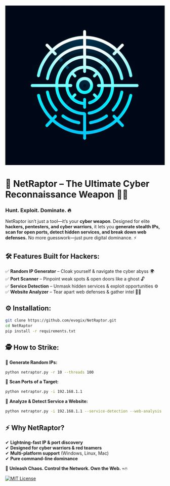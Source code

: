 ![Logo](https://raw.githubusercontent.com/evogix/NetRaptor/refs/heads/main/attached_assets/netraptor_icon.png)

# 🦖 NetRaptor – The Ultimate Cyber Reconnaissance Weapon 🚀💀

### **Hunt. Exploit. Dominate.** 🔥

NetRaptor isn’t just a tool—it’s your **cyber weapon**. Designed for elite **hackers, pentesters, and cyber warriors**, it lets you **generate stealth IPs, scan for open ports, detect hidden services, and break down web defenses.** No more guesswork—just pure digital dominance. ⚡

## 🛠️ **Features Built for Hackers:**

✅ **Random IP Generator** – Cloak yourself & navigate the cyber abyss 🌍\
✅ **Port Scanner** – Pinpoint weak spots & open doors like a ghost 🔓\
✅ **Service Detection** – Unmask hidden services & exploit opportunities ⚙️\
✅ **Website Analyzer** – Tear apart web defenses & gather intel 🕵️‍♂️

## ⚙️ **Installation:**

```bash
git clone https://github.com/evogix/NetRaptor.git
cd NetRaptor
pip install -r requirements.txt
```

## 🕵️ **How to Strike:**

🎯 **Generate Random IPs:**

```bash
python netraptor.py -r 10 --threads 100
```

🎯 **Scan Ports of a Target:**

```bash
python netraptor.py -i 192.168.1.1 
```

🎯 **Analyze & Detect Service a Website:**

```bash
python netraptor.py -i 192.168.1.1 --service-detection --web-analysis 
```

## ⚡ **Why NetRaptor?**

✔ **Lightning-fast IP & port discovery**\
✔ **Designed for cyber warriors & red teamers**\
✔ **Multi-platform support** (Windows, Linux, Mac)\
✔ **Pure command-line dominance**

🚀 **Unleash Chaos. Control the Network. Own the Web.** 💀🔥

[![MIT License](https://img.shields.io/badge/License-MIT-green.svg)](https://choosealicense.com/licenses/mit/)
